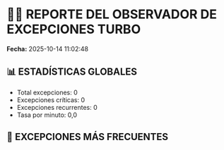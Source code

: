 # 🏴‍☠️ REPORTE DEL OBSERVADOR DE EXCEPCIONES TURBO

**Fecha:** 2025-10-14 11:02:48

## 📊 ESTADÍSTICAS GLOBALES
- Total excepciones: 0
- Excepciones críticas: 0
- Excepciones recurrentes: 0
- Tasa por minuto: 0,0

## 🚨 EXCEPCIONES MÁS FRECUENTES
